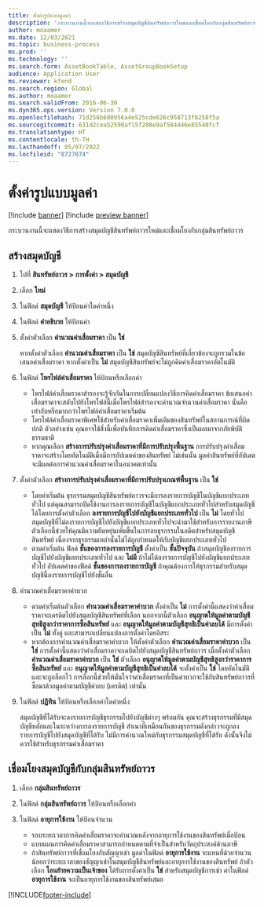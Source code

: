 ```yaml
---
title: ตั้งค่ารูปแบบมูลค่า
description: 'กระบวนงานนี้จะแสดงวิธีการสร้างสมุดบัญชีสินทรัพย์ถาวรใหม่และเชื่อมโยงกับกลุ่มสินทรัพย์ถาวร '
author: moaamer
ms.date: 12/03/2021
ms.topic: business-process
ms.prod: ''
ms.technology: ''
ms.search.form: AssetBookTable, AssetGroupBookSetup
audience: Application User
ms.reviewer: kfend
ms.search.region: Global
ms.author: moaamer
ms.search.validFrom: 2016-06-30
ms.dyn365.ops.version: Version 7.0.0
ms.openlocfilehash: 71d256b600956a4e525cde626c958713f6258f5a
ms.sourcegitcommit: 631d2cea52590af15f208e9af584446e85540fcf
ms.translationtype: HT
ms.contentlocale: th-TH
ms.lasthandoff: 05/07/2022
ms.locfileid: "8727074"
---
```

# <a name="set-up-value-models"></a>ตั้งค่ารูปแบบมูลค่า

[!include [banner](../../includes/banner.md)]
[!include [preview banner](../../includes/preview-banner.md)]

กระบวนงานนี้จะแสดงวิธีการสร้างสมุดบัญชีสินทรัพย์ถาวรใหม่และเชื่อมโยงกับกลุ่มสินทรัพย์ถาวร 

## <a name="create-a-book"></a>สร้างสมุดบัญชี
1. ไปที่ **สินทรัพย์ถาวร \> การตั้งค่า \> สมุดบัญชี**
2. เลือก **ใหม่**
3. ในฟิลด์ **สมุดบัญชี** ให้ป้อนค่าใดค่าหนึ่ง
4. ในฟิลด์ **คำอธิบาย** ให้ป้อนค่า
5. ตั้งค่าตัวเลือก **คำนวณค่าเสื่อมราคา** เป็น **ใช่**

    หากตั้งค่าตัวเลือก **คำนวณค่าเสื่อมราคา** เป็น **ใช่** สมุดบัญชีสินทรัพย์ที่เกี่ยวข้องจะถูกรวมในข้อเสนอค่าเสื่อมราคา หากตั้งค่าเป็น **ไม่** สมุดบัญชีสินทรัพย์จะไม่ถูกคิดค่าเสื่อมราคาอัตโนมัติ

6. ในฟิลด์ **โพรไฟล์ค่าเสื่อมราคา** ให้ป้อนหรือเลือกค่า

    * โพรไฟล์ค่าเสื่อมราคาสำรองจะรู้จักกันในการเปลี่ยนแปลงวิธีการคิดค่าเสื่อมราคา  ข้อเสนอค่าเสื่อมราคาจะสลับไปยังโพรไฟล์นี้เมื่อโพรไฟล์สำรองจะคำนวณจำนวนค่าเสื่อมราคา นั่นคือเท่ากับหรือมากกว่าโพรไฟล์ค่าเสื่อมราคาเริ่มต้น
    * โพรไฟล์ค่าเสื่อมราคาพิเศษใช้สำหรับค่าเสื่อมราคาเพิ่มเติมของสินทรัพย์ในสถานการณ์ที่ผิดปกติ  ตัวอย่างเช่น คุณอาจใช้สิ่งนี้เพื่อบันทึกการคิดค่าเสื่อมราคาซึ่งเป็นผลมาจากภัยพิบัติธรรมชาติ
    * หากคุณเลือก **สร้างการปรับปรุงค่าเสื่อมราคาที่มีการปรับปรุงพื้นฐาน** การปรับปรุงค่าเสื่อมราคาจะสร้างโดยอัตโนมัติเมื่อมีการอัปเดตค่าของสินทรัพย์ ไม่เช่นนั้น มูลค่าสินทรัพย์ที่อัปเดตจะมีผลต่อการคํานวณค่าเสื่อมราคาในอนาคตเท่านั้น

7. ตั้งค่าตัวเลือก **สร้างการปรับปรุงค่าเสื่อมราคาที่มีการปรับปรุงเกณฑ์พื้นฐาน** เป็น **ใช่**

    * โดยค่าเริ่มต้น ธุรกรรมสมุดบัญชีสินทรัพย์ถาวรจะมีการลงรายการบัญชีในบัญชีแยกประเภททั่วไป แต่คุณสามารถปิดใช้งานการลงรายการบัญชีในบัญชีแยกประเภททั่วไปสำหรับสมุดบัญชีได้โดยการตั้งค่าตัวเลือก **ลงรายการบัญชีไปยังบัญชีแยกประเภททั่วไป** เป็น **ไม่** โดยทั่วไป สมุดบัญชีที่ไม่ลงรายการบัญชีไปยังบัญชีแยกประเภททั่วไปจะนำมาใช้สำหรับการรายงานภาษี ตัวเลือกนี้ช่วยให้คุณมีความยืดหยุ่นเพิ่มขึ้นในการลบธุรกรรมในอดีตสำหรับสมุดบัญชีสินทรัพย์ เนื่องจากธุรกรรมเหล่านั้นไม่ได้ถูกกำหนดให้กับบัญชีแยกประเภททั่วไป
    * ตามค่าเริ่มต้น ฟิลด์ **ชั้นของการลงรายการบัญชี** ตั้งค่าเป็น **ชั้นปัจจุบัน** ถ้าสมุดบัญชีลงรายการบัญชีไปยังบัญชีแยกประเภททั่วไป และ **ไม่มี** ถ้าไม่ได้ลงรายการบัญชีไปยังบัญชีแยกประเภททั่วไป อัปเดตค่าของฟิลด์ **ชั้นของการลงรายการบัญชี** ถ้าคุณต้องการให้ธุรกรรมสำหรับสมุดบัญชีนี้ลงรายการบัญชีไปยังชั้นอื่น

8. คำนวณค่าเสื่อมราคาค่าบวก

    * ตามค่าเริ่มต้นตัวเลือก **คำนวณค่าเสื่อมราคาค่าบวก** ตั้งค่าเป็น **ไม่** การตั้งค่านี้แสดงว่าค่าเสื่อมราคาจะเครดิตไปยังสมุดบัญชีสินทรัพย์ที่เลือก นอกจากนี้ตัวเลือก **อนุญาตให้มูลค่าตามบัญชีสุทธิสูงกว่าราคาการซื้อสินทรัพย์** และ **อนุญาตให้มูลค่าตามบัญชีสุทธิเป็นค่าลบได้** มีการตั้งค่าเป็น **ไม่** ทั้งคู่ และสามารถเปลี่ยนแปลงการตั้งค่าโดยอิสระ 
    * หากต้องการคำนวณค่าเสื่อมราคาค่าบวก ให้ตั้งค่าตัวเลือก **คำนวณค่าเสื่อมราคาค่าบวก** เป็น **ใช่** การตั้งค่านี้แสดงว่าค่าเสื่อมราคาจะเดบิตไปยังสมุดบัญชีสินทรัพย์ถาวร เมื่อตั้งค่าตัวเลือก **คำนวณค่าเสื่อมราคาค่าบวก** เป็น **ใช่** ตัวเลือก **อนุญาตให้มูลค่าตามบัญชีสุทธิสูงกว่าราคาการซื้อสินทรัพย์** และ **อนุญาตให้มูลค่าตามบัญชีสุทธิเป็นค่าลบได้** จะตั้งค่าเป็น **ใช่** โดยอัตโนมัติและจะถูกล็อกไว้ การล็อกนี้ช่วยให้มั่นใจว่าค่าเสื่อมราคาที่เป็นค่าบวกจะใช้กับสินทรัพย์ถาวรที่ซื้อมาด้วยมูลค่าตามบัญชีค่าลบ (เครดิต) เท่านั้น 

10. ในฟิลด์ **ปฏิทิน** ให้ป้อนหรือเลือกค่าใดค่าหนึ่ง

    สมุดบัญชีที่ได้รับจะลงรายการบัญชีธุรกรรมไปยังบัญชีต่างๆ พร้อมกัน  คุณจะสร้างธุรกรรมที่มีสมุดบัญชีหลักและในระหว่างการลงรายการบัญชี สำเนาที่เหมือนกันของธุรกรรมดังกล่าวจะถูกลงรายการบัญชีไปยังสมุดบัญชีที่ได้รับ  ไม่มีการคำนวณใหม่กับธุรกรรมสมุดบัญชีที่ได้รับ ดังนั้นจึงไม่ควรใช้สำหรับธุรกรรมค่าเสื่อมราคา

## <a name="associate-the-book-with-a-fixed-asset-group"></a>เชื่อมโยงสมุดบัญชีกับกลุ่มสินทรัพย์ถาวร

1. เลือก **กลุ่มสินทรัพย์ถาวร**
2. ในฟิลด์ **กลุ่มสินทรัพย์ถาวร** ให้ป้อนหรือเลือกค่า
3. ในฟิลด์ **อายุการใช้งาน** ให้ป้อนจำนวน

    * รอบระยะเวลาการคิดค่าเสื่อมราคาจะคำนวณหลังจากอายุการใช้งานของสินทรัพย์เมื่อป้อน
    * แบบแผนการคิดค่าเสื่อมราคาสามารถกำหนดตามที่จำเป็นสำหรับวัตถุประสงค์ด้านภาษี
    * ถ้าสินทรัพย์ถาวรที่เชื่อมโยงกับสัญญาเช่า มูลค่าในฟิลด์ **อายุการใช้งาน** จะแทนที่ด้วยจํานวนน้อยกว่าระยะเวลาของสัญญาเช่าในสมุดบัญชีสินทรัพย์และอายุการใช้งานของสินทรัพย์ ถ้าตัวเลือก **โอนย้ายความเป็นเจ้าของ** ได้รับการตั้งค่าเป็น **ใช่** สำหรับสมุดบัญชีการเช่า ค่าในฟิลด์ **อายุการใช้งาน** จะเป็นอายุการใช้งานของสินทรัพย์เสมอ

[!INCLUDE[footer-include](../../../includes/footer-banner.md)]
